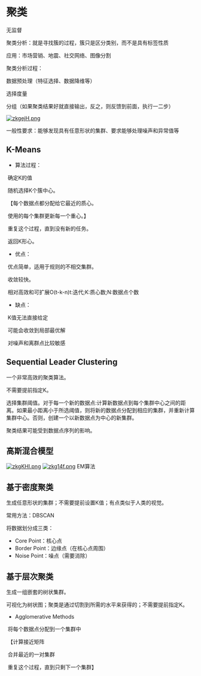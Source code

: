# 聚类

无监督

聚类分析：就是寻找簇的过程，簇只是区分类别，而不是具有标签性质

应用：市场营销、地震、社交网络、图像分割

聚类分析过程：

数据预处理（特征选择、数据降维等）

选择度量

分组（如果聚类结果好就直接输出，反之，则反馈到前面，执行一二步）

[![zkgejH.png](https://s1.ax1x.com/2022/11/14/zkgejH.png)](https://imgse.com/i/zkgejH)

一般性要求：能够发现具有任意形状的集群、要求能够处理噪声和异常值等

## K-Means

- 算法过程：

​		确定K的值

​		随机选择K个簇中心。

​		【每个数据点都分配给它最近的质心。

​		使用的每个集群更新每一个重心。】

​		重复这个过程，直到没有新的任务。

​		返回K形心。

- 优点：

​		优点简单，适用于规则的不相交集群。

​		收敛较快。

​		相对高效和可扩展O(t-k-n)t:迭代;K:质心数;N:数据点个数

- 缺点：

​		K值无法直接给定

​		可能会收敛到局部最优解

​		对噪声和离群点比较敏感

## Sequential Leader Clustering

一个非常高效的聚类算法。

不需要提前指定K。

选择集群阈值。对于每一个新的数据点:计算新数据点到每个集群中心之间的距离。如果最小距离小于所选阈值，则将新的数据点分配到相应的集群，并重新计算集群中心。否则，创建一个以新数据点为中心的新集群。

聚类结果可能受到数据点序列的影响。

## 高斯混合模型

[![zkgKHI.png](https://s1.ax1x.com/2022/11/14/zkgKHI.png)](https://imgse.com/i/zkgKHI)
[![zkg14f.png](https://s1.ax1x.com/2022/11/14/zkg14f.png)](https://imgse.com/i/zkg14f)
EM算法

## 基于密度聚类

生成任意形状的集群；不需要提前设置K值；有点类似于人类的视觉。

常用方法：DBSCAN

将数据划分成三类：

- Core Point：核心点
- Border Point：边缘点（在核心点周围）
- Noise Point：噪点（需要消除）

## 基于层次聚类

生成一组嵌套的树状集群。

可视化为树状图；聚类是通过切割到所需的水平来获得的；不需要提前指定K。

- Agglomerative Methods

​		将每个数据点分配到一个集群中

​		【计算接近矩阵

​		合并最近的一对集群

​		重复这个过程，直到只剩下一个集群】

